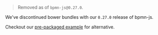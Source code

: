 > Removed as of `bpmn-js@0.27.0`.

We've discontinued bower bundles with our `0.27.0` release of bpmn-js.

Checkout our [pre-packaged example](../pre-packaged) for alternative.